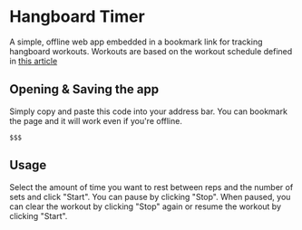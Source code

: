 # Hangboard Timer

A simple, offline web app embedded in a bookmark link for tracking hangboard workouts. Workouts are based on the workout schedule defined in [this article](https://www.99boulders.com/beginner-hangboard-training)

## Opening & Saving the app

Simply copy and paste this code into your address bar. You can bookmark the page and it will work even if you're offline.

```
$$$
```

## Usage

Select the amount of time you want to rest between reps and the number of sets and click "Start". You can pause by clicking "Stop". When paused, you can clear the workout by clicking "Stop" again or resume the workout by clicking "Start".
